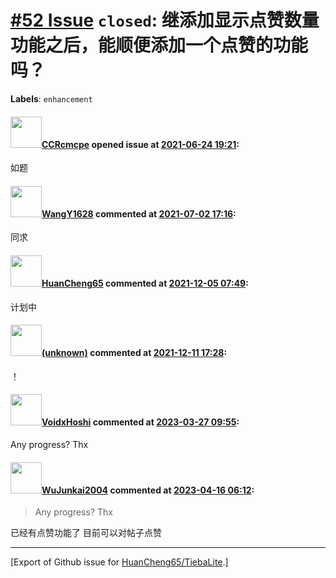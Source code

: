 # [\#52 Issue](https://github.com/HuanCheng65/TiebaLite/issues/52) `closed`: 继添加显示点赞数量功能之后，能顺便添加一个点赞的功能吗？
**Labels**: `enhancement`


#### <img src="https://avatars.githubusercontent.com/u/40241855?u=bda91c7e5ecd1c128e70ff7b7c6bd0ef171b8776&v=4" width="50">[CCRcmcpe](https://github.com/CCRcmcpe) opened issue at [2021-06-24 19:21](https://github.com/HuanCheng65/TiebaLite/issues/52):

如题

#### <img src="https://avatars.githubusercontent.com/u/80457315?v=4" width="50">[WangY1628](https://github.com/WangY1628) commented at [2021-07-02 17:16](https://github.com/HuanCheng65/TiebaLite/issues/52#issuecomment-873144817):

同求

#### <img src="https://avatars.githubusercontent.com/u/22636177?u=5e5e656c62ba51f1661d80a6a0fd9ec098e5023b&v=4" width="50">[HuanCheng65](https://github.com/HuanCheng65) commented at [2021-12-05 07:49](https://github.com/HuanCheng65/TiebaLite/issues/52#issuecomment-986182888):

计划中

#### <img src="(unknown)" width="50">[(unknown)]((unknown)) commented at [2021-12-11 17:28](https://github.com/HuanCheng65/TiebaLite/issues/52#issuecomment-991721190):

！

#### <img src="https://avatars.githubusercontent.com/u/55886143?u=6589234f2ff3c0f384074c77e9a27e9195c86227&v=4" width="50">[VoidxHoshi](https://github.com/VoidxHoshi) commented at [2023-03-27 09:55](https://github.com/HuanCheng65/TiebaLite/issues/52#issuecomment-1484846886):

Any progress? Thx

#### <img src="https://avatars.githubusercontent.com/u/50454344?u=633b39a7848d905bd97bb6619c061433368818f7&v=4" width="50">[WuJunkai2004](https://github.com/WuJunkai2004) commented at [2023-04-16 06:12](https://github.com/HuanCheng65/TiebaLite/issues/52#issuecomment-1510102084):

> Any progress? Thx

已经有点赞功能了
目前可以对帖子点赞


-------------------------------------------------------------------------------



[Export of Github issue for [HuanCheng65/TiebaLite](https://github.com/HuanCheng65/TiebaLite).]
